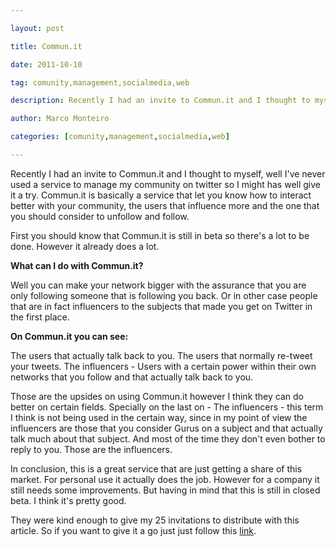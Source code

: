 ---
layout: post
title: Commun.it
date: 2011-10-10
tag: comunity,management,socialmedia,web
description: Recently I had an invite to Commun.it and I thought to myself, well I've never used a service to manage my community on twitter so I might has well give
author: Marco Monteiro
categories: [comunity,management,socialmedia,web]
---

Recently I had an invite to Commun.it and I thought to myself, well I've never used a service to manage my community on twitter so I might has well give it a try. Commun.it is basically a service that let you know how to interact better with your community, the users that influence more and the one that you should consider to unfollow and follow.

First you should know that Commun.it is still in beta so there's a lot to be done. However it already does a lot. 
<!--more-->
**What can I do with Commun.it?**

Well you can make your network bigger with the assurance that you are only following someone that is following you back. Or in other case people that are in fact influencers to the subjects that made you get on Twitter in the first place. 

**On Commun.it you can see:**

The users that actually talk back to you.
The users that normally re-tweet your tweets.
The influencers - Users with a certain power within their own networks that you follow and that actually talk back to you.

Those are the upsides on using Commun.it however I think they can do better on certain fields. Specially on the last on - The influencers - this term I think is not being used in the certain way, since in my point of view the influencers are those that you consider Gurus on a subject and that actually talk much about that subject. And most of the time they don't even bother to reply to you. Those are the influencers. 

In conclusion, this is a great service that are just getting a share of this market. For personal use it actually does the job. However for a company it still needs some improvements. But having in mind that this is still in closed beta. I think it's pretty good.

They were kind enough to give my 25 invitations to distribute with this article. So if you want to give it a go just just follow this [link](http://commun.it/?t=a5bb6c).